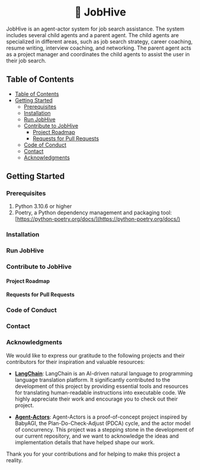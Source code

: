 <h1 align="center">🐝 JobHive</h1>

<p>JobHive is an agent-actor system for job search assistance. The system includes several child agents and a parent agent. The child agents are specialized in different areas, such as job search strategy, career coaching, resume writing, interview coaching, and networking. The parent agent acts as a project manager and coordinates the child agents to assist the user in their job search.
</p>

## Table of Contents

- [Table of Contents](#table-of-contents)
- [Getting Started](#getting-started)
  - [Prerequisites](#prerequisites)
  - [Installation](#installation)
  - [Run JobHive](#run-jobhive)
  - [Contribute to JobHive](#contribute-to-jobhive)
    - [Project Roadmap](#project-roadmap)
    - [Requests for Pull Requests](#requests-for-pull-requests)
  - [Code of Conduct](#code-of-conduct)
  - [Contact](#contact)
  - [Acknowledgments](#acknowledgments)
  
## Getting Started
### Prerequisites

1. Python 3.10.6 or higher
2. Poetry, a Python dependency management and packaging tool: [https://python-poetry.org/docs/](https://python-poetry.org/docs/)

### Installation
<p></p>

### Run JobHive

### Contribute to JobHive
#### Project Roadmap
#### Requests for Pull Requests

### Code of Conduct

### Contact

### Acknowledgments

We would like to express our gratitude to the following projects and their contributors for their inspiration and valuable resources:

- [**LangChain**](https://github.com/hwchase17/langchain): LangChain is an AI-driven natural language to programming language translation platform. It significantly contributed to the development of this project by providing essential tools and resources for translating human-readable instructions into executable code. We highly appreciate their work and encourage you to check out their project.

- [**Agent-Actors**](https://github.com/shaman-ai/agent-actors): Agent-Actors is a proof-of-concept project inspired by BabyAGI, the Plan-Do-Check-Adjust (PDCA) cycle, and the actor model of concurrency. This project was a stepping stone in the development of our current repository, and we want to acknowledge the ideas and implementation details that have helped shape our work.

Thank you for your contributions and for helping to make this project a reality.

